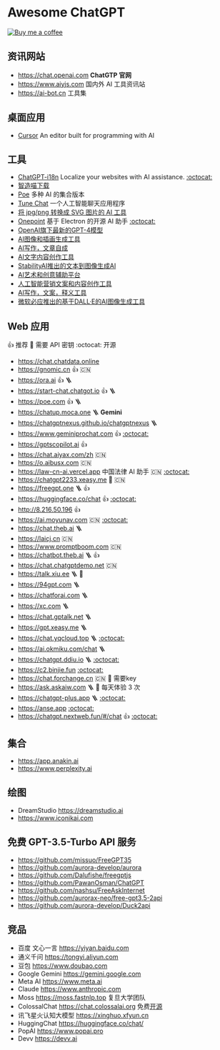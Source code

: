 Awesome ChatGPT
===

[![Buy me a coffee](https://img.shields.io/badge/Buy%20me%20a%20coffee-048754?logo=buymeacoffee)](https://jaywcjlove.github.io/#/sponsor)

## 资讯网站

- https://chat.openai.com **ChatGTP 官网**
- https://www.aiyjs.com 国内外 AI 工具资讯站
- https://ai-bot.cn 工具集

## 桌面应用

- [Cursor](https://github.com/getcursor/cursor) An editor built for programming with AI

## 工具

- [ChatGPT-i18n](https://chatgpt-i18n.vercel.app) Localize your websites with AI assistance. [:octocat:](https://github.com/ObservedObserver/chatgpt-i18n)
- [智造喵下载](https://chat.plexpt.com)
- [Poe](https://poe.com) 多种 AI 的集合版本
- [Tune Chat](https://chat.tune.app/) 一个人工智能聊天应用程序
- [将 jpg/png 转换成 SVG 图片的 AI 工具](https://vectorizer.ai)
- [Onepoint](https://github.com/onepointAI/onepoint) 基于 Electron 的开源 AI 助手 [:octocat:](https://github.com/ObservedObserver/chatgpt-i18n)
- [OpenAI旗下最新的GPT-4模型](https://openai.com/gpt-4)
- [AI图像和插画生成工具](https://www.midjourney.com/)
- [AI写作，文章自成](https://xiezuocat.com/?s=aigj)
- [AI文字内容创作工具](https://www.jasper.ai/)
- [StabilityAI推出的文本到图像生成AI](https://stability.ai/)
- [AI艺术和创意辅助平台](https://yige.baidu.com/)
- [人工智能营销文案和内容创作工具](https://www.copy.ai/)
- [AI写作，文案，释义工具](https://writesonic.com/)
- [微软必应推出的基于DALL·E的AI图像生成工具](https://cn.bing.com/create)

## Web 应用

👍 推荐  🔐 需要 API 密钥 :octocat: 开源

- https://chat.chatdata.online
- https://gnomic.cn 👍 🇨🇳
- https://ora.ai 👍 🪜
- https://start-chat.chatgot.io 👍 🪜
- https://poe.com 👍 🪜
- https://chatup.moca.one 🪜 **Gemini**
- https://chatgptnexus.github.io/chatgptnexus 🪜
- https://www.geminiprochat.com 👍 [:octocat:](https://github.com/babaohuang/GeminiProChat)
- https://gptscopilot.ai 👍
- https://chat.aiyax.com/zh 🇨🇳
- https://o.aibusx.com 🇨🇳
- https://law-cn-ai.vercel.app 中国法律 AI 助手 🇨🇳 [:octocat:](https://github.com/lvwzhen/law-cn-ai)
- https://chatgpt2233.xeasy.me 🔐 🇨🇳
- https://freegpt.one 🪜 👍 
- https://huggingface.co/chat 👍 [:octocat:](https://github.com/huggingface/chat-ui)
- http://8.216.50.196 👍
- https://ai.moyunav.com 🇨🇳 [:octocat:](https://github.com/Chanzhaoyu/chatgpt-web)
- https://chat.theb.ai 🪜
- https://laicj.cn 🇨🇳
- https://www.promptboom.com 🇨🇳
- https://chatbot.theb.ai 🪜 👍
- https://chat.chatgptdemo.net 🇨🇳
- https://talk.xiu.ee 🪜 🔐
- https://94gpt.com 🪜 
- https://chatforai.com 🪜
- https://xc.com 🪜 
- https://chat.gptalk.net 🪜
- https://gpt.xeasy.me 🪜
- https://chat.yqcloud.top 🪜 [:octocat:](https://github.com/binjie09/chatgpt-web)
- https://ai.okmiku.com/chat 🪜
- https://chatgpt.ddiu.io 🪜 [:octocat:](https://github.com/ddiu8081/chatgpt-demo)
- https://c2.binjie.fun [:octocat:](https://github.com/binjie09/chatgpt-web)
- https://chat.forchange.cn 🇨🇳 🔐 需要key
- https://ask.askaiw.com 🪜 🔐 每天体验 3 次
- https://chatgpt-plus.app 🪜 [:octocat:](https://github.com/zhpd/chatgpt-plus)
- https://anse.app [:octocat:](https://github.com/anse-app/anse)
- https://chatgpt.nextweb.fun/#/chat 👍 [:octocat:](https://github.com/Yidadaa/ChatGPT-Next-Web)

## 集合

- https://app.anakin.ai
- https://www.perplexity.ai

## 绘图

- DreamStudio https://dreamstudio.ai
- https://www.iconikai.com

## 免费 GPT-3.5-Turbo API 服务

- https://github.com/missuo/FreeGPT35
- https://github.com/aurora-develop/aurora
- https://github.com/Dalufishe/freegptjs
- https://github.com/PawanOsman/ChatGPT
- https://github.com/nashsu/FreeAskInternet
- https://github.com/aurorax-neo/free-gpt3.5-2api
- https://github.com/aurora-develop/Duck2api

## 竞品

- 百度 文心一言 https://yiyan.baidu.com
- 通义千问 https://tongyi.aliyun.com
- 豆包 https://www.doubao.com
- Google Gemini https://gemini.google.com
- Meta AI https://www.meta.ai
- Claude https://www.anthropic.com 
- Moss https://moss.fastnlp.top 复旦大学团队
- ColossalChat https://chat.colossalai.org 免费[开源](https://github.com/hpcaitech/ColossalAI)
- 讯飞星火认知大模型 https://xinghuo.xfyun.cn
- HuggingChat https://huggingface.co/chat/
- PopAI https://www.popai.pro
- Devv https://devv.ai
